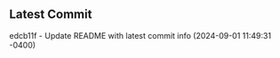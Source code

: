 
## Latest Commit
edcb11f - Update README with latest commit info (2024-09-01 11:49:31 -0400) <Yunxi-Zhou>
